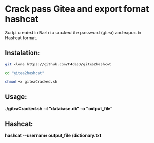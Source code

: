 # Crack pass Gitea and export fornat hashcat
Script created in Bash to cracked the password (gitea) and export in Hashcat format.

## Instalation:

```bash
git clone https://github.com/F4dee3/gitea2hashcat
```

```bash
cd "gitea2hashcat"
```
```bash
chmod +x giteaCracked.sh
```
## Usage:

**./giteaCracked.sh -d "database.db" -o "output_file"**

## Hashcat:
**hashcat --username output_file /dictionary.txt**

